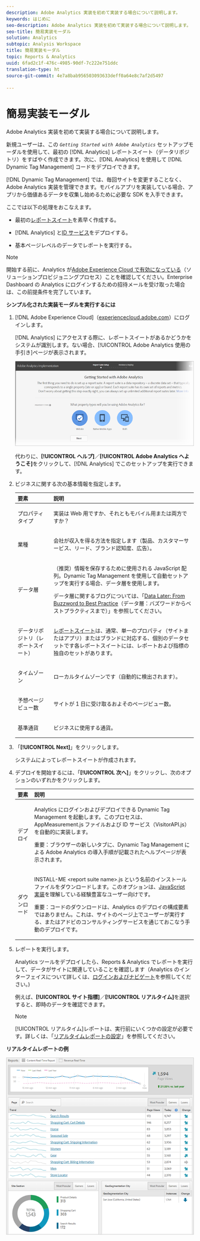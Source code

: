 ```yaml
---
description: Adobe Analytics 実装を初めて実装する場合について説明します。
keywords: はじめに
seo-description: Adobe Analytics 実装を初めて実装する場合について説明します。
seo-title: 簡易実装モーダル
solution: Analytics
subtopic: Analysis Workspace
title: 簡易実装モーダル
topic: Reports & Analytics
uuid: 6fad2c1f-476c-4985-90df-7c222e751ddc
translation-type: ht
source-git-commit: 4e7a8bab956503093633deff0a64e8c7af2d5497

---
```



# 簡易実装モーダル

Adobe Analytics 実装を初めて実装する場合について説明します。

<!-- 

<p>https://activation.adobedtm.com/index.php?redirected=1 </p>

 -->

新規ユーザーは、この *`Getting Started with Adobe Analytics`* セットアップモーダルを使用して、最初の [!DNL Analytics] レポートスイート（データリポジトリ）をすばやく作成できます。次に、[!DNL Analytics] を使用して [!DNL Dynamic Tag Management] コードをデプロイできます。

[!DNL Dynamic Tag Management] では、毎回サイトを変更することなく、Adobe Analytics 実装を管理できます。モバイルアプリを実装している場合、アプリから価値あるデータを収集し始めるために必要な SDK を入手できます。

ここでは以下の処理をおこなえます。

* 最初の[レポートスイート](https://marketing.adobe.com/resources/help/ja_JP/analytics/getting-started/report-suites.html)を素早く作成する。
* [!DNL Analytics] と[ID サービス](https://marketing.adobe.com/resources/help/ja_JP/mcvid/)をデプロイする。

* 基本ページレベルのデータでレポートを実行する。

>[!NOTE]
>
>開始する前に、Analytics が[Adobe Experience Cloud で有効になっている](https://marketing.adobe.com/resources/help/ja_JP/mcloud/core_services.html)（ソリューションプロビジョニングプロセス）ことを確認してください。Enterprise Dashboard の Analytics にログインするための招待メールを受け取った場合は、この前提条件を完了しています。

**シンプル化された実装モーダルを実行するには**

1. [!DNL Adobe Experience Cloud]（[experiencecloud.adobe.com](https://experiencecloud.adobe.com)）にログインします。

   [!DNL Analytics] にアクセスする際に、レポートスイートがあるかどうかをシステムが識別します。ない場合、[!UICONTROL Adobe Analytics 使用の手引き]ページが表示されます。

   ![](assets/analytics-implementation-rs-wizard.png)

   代わりに、**[!UICONTROL ヘルプ]**／**[!UICONTROL Adobe Analytics へようこそ]**&#x200B;をクリックして、[!DNL Analytics] でこのセットアップを実行できます。

1. ビジネスに関する次の基本情報を指定します。

   <table id="table_1741878A1B284CB78D297D531DC703D6"> 
     <thead> 
      <tr> 
       <th colname="col1" class="entry"> 要素 </th> 
       <th colname="col2" class="entry"> 説明 </th> 
      </tr> 
     </thead>
     <tbody> 
      <tr> 
       <td colname="col1"> <p>プロパティタイプ </p> </td> 
       <td colname="col2"> <p>実装は Web 用ですか、それともモバイル用または両方ですか？ </p> </td> 
      </tr> 
      <tr> 
       <td colname="col1"> <p>業種 </p> </td> 
       <td colname="col2"> <p>会社が収入を得る方法を指定します（製品、カスタマーサービス、リード、ブランド認知度、広告）。 </p> </td> 
      </tr> 
      <tr> 
       <td colname="col1"> <p>データ層 </p> </td> 
       <td colname="col2"> <p>（推奨）情報を保存するために使用される JavaScript 配列。Dynamic Tag Management を使用して自動セットアップを実行する場合、データ層を使用します。 </p> <p>データ層に関するブログについては、「<a href="https://blogs.adobe.com/digitalmarketing/analytics/data-layers-buzzword-best-practice/" format="http" scope="external">Data Later: From Buzzword to Best Practice</a>（データ層：バズワードからベストプラクティスまで）」を参照してください。 </p> </td> 
      </tr> 
      <tr> 
       <td colname="col1"> <p>データリポジトリ（レポートスイート） </p> </td> 
       <td colname="col2"> <p> <a href="https://marketing.adobe.com/resources/help/ja_JP/analytics/getting-started/report-suites.html" format="html" scope="external">レポートスイート</a>は、通常、単一のプロパティ（サイトまたはアプリ）またはブランドに対応する、個別のデータセットです各レポートスイートには、レポートおよび指標の独自のセットがあります。 </p> </td> 
      </tr> 
      <tr> 
       <td colname="col1"> <p>タイムゾーン </p> </td> 
       <td colname="col2"> <p>ローカルタイムゾーンです（自動的に検出されます）。 </p> </td> 
      </tr> 
      <tr> 
       <td colname="col1"> <p>予想ページビュー数 </p> </td> 
       <td colname="col2"> <p>サイトが 1 日に受け取るおよそのページビュー数。 </p> </td> 
      </tr> 
      <tr> 
       <td colname="col1"> <p>基準通貨 </p> </td> 
       <td colname="col2"> <p>ビジネスに使用する通貨。 </p> </td> 
      </tr> 
     </tbody> 
    </table>

1. 「**[!UICONTROL Next]**」をクリックします。

   システムによってレポートスイートが作成されます。

1. デプロイを開始するには、「**[!UICONTROL 次へ]**」をクリックし、次のオプションのいずれかをクリックします。

   <table id="table_71C7F7B9677346CD8D5130519D32464B"> 
     <thead> 
      <tr> 
       <th colname="col1" class="entry"> 要素 </th> 
       <th colname="col2" class="entry"> 説明 </th> 
      </tr> 
     </thead>
     <tbody> 
      <tr> 
       <td colname="col1"> <p>デプロイ </p> </td> 
       <td colname="col2"> <p> Analytics にログインおよびデプロイできる <span class="keyword">Dynamic Tag Management</span> を起動します。このプロセスは、<span class="filepath">AppMeasurement.js</span> ファイルおよび ID サービス（<span class="filepath">VisitorAPI.js</span>）を自動的に実装します。 </p> <p> <p>重要：ブラウザーの新しいタブに、Dynamic Tag Management による <span class="keyword">Adobe Analytics</span> の導入手順が記載されたヘルプページが表示されます。 </p> </p> </td> 
      </tr> 
      <tr> 
       <td colname="col1"> <p>ダウンロード </p> </td> 
       <td colname="col2"> <p> <span class="filepath">INSTALL-ME &lt;report suite name&gt;.js</span> という名前のインストールファイルをダウンロードします。このオプションは、<a href="https://marketing.adobe.com/resources/help/ja_JP/sc/implement/js_implementation.html" format="html" scope="external">JavaScript 実装</a>を理解している経験豊富なユーザー向けです。 </p> <p> <p>重要：コードのダウンロードは、<span class="keyword">Analytics</span> のデプロイの構成要素ではありません。これは、サイトのページ上でユーザーが実行する、またはアドビのコンサルティングサービスを通じておこなう手動のデプロイです。 </p> </p> </td> 
      </tr> 
     </tbody> 
    </table>

1. レポートを実行します。

   Analytics ツールをデプロイしたら、Reports &amp; Analytics でレポートを実行して、データがサイトに関連していることを確認します（Analytics のインターフェイスについて詳しくは、[ログインおよびナビゲート](https://marketing.adobe.com/resources/help/ja_JP/analytics/getting-started/analytics-navigation.html)を参照してください。)

   例えば、**[!UICONTROL サイト指標]**／**[!UICONTROL リアルタイム]**&#x200B;を選択すると、即時のデータを確認できます。

   >[!NOTE]
   >
   >[!UICONTROL リアルタイム]レポートは、実行前にいくつかの設定が必要です。詳しくは、「[リアルタイムレポートの設定](https://marketing.adobe.com/resources/help/ja_JP/reference/t_realtime_admin.html)」を参照してください。

**リアルタイムレポートの例**

![](assets/real-time-report.png)
